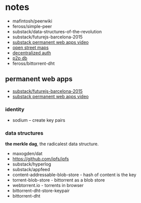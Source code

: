 # notes

* mafintosh/peerwiki
* feross/simple-peer
* substack/data-structures-of-the-revolution
* substack/futurejs-barcelona-2015
* [substack permanent web apps video](https://www.youtube.com/watch?v=PDusOGAFJLQ)
* [open street maps](https://wiki.openstreetmap.org/wiki/Main_Page)
* [decentralized auth](https://github.com/substack/omega-projects/issues/8)
* [p2p db](https://github.com/substack/omega-projects/issues/13)
* feross/bittorrent-dht


## permanent web apps

* [substack/futurejs-barcelona-2015](http://github.com/substack/futurejs-barcelona-2015)
* [substack permanent web apps video](https://www.youtube.com/watch?v=PDusOGAFJLQ)

### identity
* sodium &ndash; create key pairs


### data structures

**the merkle dag**, the radicalest data structure.

* maxogden/dat
* https://github.com/ipfs/ipfs
* substack/hyperlog
* substack/appfeed
* content-addressable-blob-store - hash of content is the key
* torrent-blob-store - bittorrent as a blob store
* webtorrent.io - torrents in browser
* bittorrent-dht-store-keypair
* bittorrent-dht
